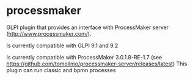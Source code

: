 # processmaker
GLPI plugin that provides an interface with ProcessMaker server (http://www.processmaker.com/).

Is currently compatible with GLPI 9.1 and 9.2

Is currently compatible with ProcessMaker 3.0.1.8-RE-1.7 (see https://github.com/tomolimo/processmaker-server/releases/latest)
This plugin can run classic and bpmn processes
